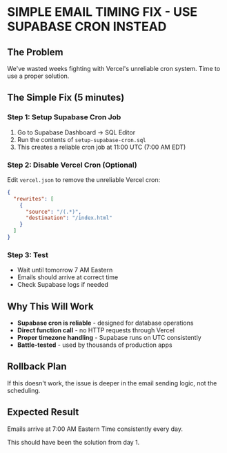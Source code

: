 # SIMPLE EMAIL TIMING FIX - USE SUPABASE CRON INSTEAD

## The Problem
We've wasted weeks fighting with Vercel's unreliable cron system. Time to use a proper solution.

## The Simple Fix (5 minutes)

### Step 1: Setup Supabase Cron Job
1. Go to Supabase Dashboard → SQL Editor
2. Run the contents of `setup-supabase-cron.sql`
3. This creates a reliable cron job at 11:00 UTC (7:00 AM EDT)

### Step 2: Disable Vercel Cron (Optional)
Edit `vercel.json` to remove the unreliable Vercel cron:
```json
{
  "rewrites": [
    {
      "source": "/(.*)",
      "destination": "/index.html"
    }
  ]
}
```

### Step 3: Test
- Wait until tomorrow 7 AM Eastern
- Emails should arrive at correct time
- Check Supabase logs if needed

## Why This Will Work
- **Supabase cron is reliable** - designed for database operations
- **Direct function call** - no HTTP requests through Vercel
- **Proper timezone handling** - Supabase runs on UTC consistently
- **Battle-tested** - used by thousands of production apps

## Rollback Plan
If this doesn't work, the issue is deeper in the email sending logic, not the scheduling.

## Expected Result
Emails arrive at 7:00 AM Eastern Time consistently every day.

This should have been the solution from day 1.